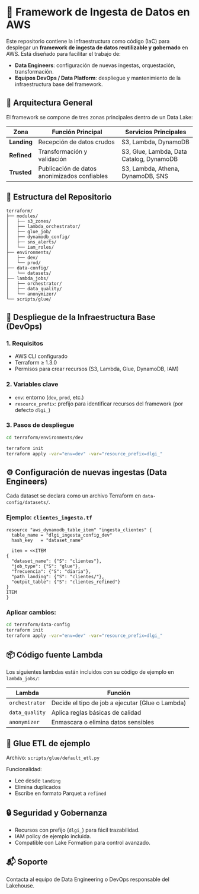 
# 🧩 Framework de Ingesta de Datos en AWS

Este repositorio contiene la infraestructura como código (IaC) para desplegar un **framework de ingesta de datos reutilizable y gobernado** en AWS. Está diseñado para facilitar el trabajo de:

- **Data Engineers**: configuración de nuevas ingestas, orquestación, transformación.
- **Equipos DevOps / Data Platform**: despliegue y mantenimiento de la infraestructura base del framework.

## 🧱 Arquitectura General

El framework se compone de tres zonas principales dentro de un Data Lake:

| Zona           | Función Principal                         | Servicios Principales                      |
|----------------|--------------------------------------------|--------------------------------------------|
| **Landing**    | Recepción de datos crudos                  | S3, Lambda, DynamoDB                       |
| **Refined**    | Transformación y validación                | S3, Glue, Lambda, Data Catalog, DynamoDB   |
| **Trusted**    | Publicación de datos anonimizados confiables | S3, Lambda, Athena, DynamoDB, SNS          |

## 📁 Estructura del Repositorio

```
terraform/
├── modules/
│   ├── s3_zones/
│   ├── lambda_orchestrator/
│   ├── glue_job/
│   ├── dynamodb_config/
│   ├── sns_alerts/
│   └── iam_roles/
├── environments/
│   ├── dev/
│   └── prod/
├── data-config/
│   └── datasets/
├── lambda_jobs/
│   ├── orchestrator/
│   ├── data_quality/
│   └── anonymizer/
└── scripts/glue/
```

## 🚀 Despliegue de la Infraestructura Base (DevOps)

### 1. Requisitos

- AWS CLI configurado
- Terraform ≥ 1.3.0
- Permisos para crear recursos (S3, Lambda, Glue, DynamoDB, IAM)

### 2. Variables clave

- `env`: entorno (`dev`, `prod`, etc.)
- `resource_prefix`: prefijo para identificar recursos del framework (por defecto `dlgi_`)

### 3. Pasos de despliegue

```bash
cd terraform/environments/dev

terraform init
terraform apply -var="env=dev" -var="resource_prefix=dlgi_"
```

## ⚙️ Configuración de nuevas ingestas (Data Engineers)

Cada dataset se declara como un archivo Terraform en `data-config/datasets/`.

### Ejemplo: `clientes_ingesta.tf`

```hcl
resource "aws_dynamodb_table_item" "ingesta_clientes" {
  table_name = "dlgi_ingesta_config_dev"
  hash_key   = "dataset_name"

  item = <<ITEM
{
  "dataset_name": {"S": "clientes"},
  "job_type": {"S": "glue"},
  "frecuencia": {"S": "diaria"},
  "path_landing": {"S": "clientes/"},
  "output_table": {"S": "clientes_refined"}
}
ITEM
}
```

### Aplicar cambios:

```bash
cd terraform/data-config
terraform init
terraform apply -var="env=dev" -var="resource_prefix=dlgi_"
```

## 📦 Código fuente Lambda

Los siguientes lambdas están incluidos con su código de ejemplo en `lambda_jobs/`:

| Lambda             | Función                                     |
|--------------------|---------------------------------------------|
| `orchestrator`     | Decide el tipo de job a ejecutar (Glue o Lambda) |
| `data_quality`     | Aplica reglas básicas de calidad            |
| `anonymizer`       | Enmascara o elimina datos sensibles         |

## 🧪 Glue ETL de ejemplo

Archivo: `scripts/glue/default_etl.py`

Funcionalidad:

- Lee desde `landing`
- Elimina duplicados
- Escribe en formato Parquet a `refined`

## 🔒 Seguridad y Gobernanza

- Recursos con prefijo (`dlgi_`) para fácil trazabilidad.
- IAM policy de ejemplo incluida.
- Compatible con Lake Formation para control avanzado.

## 📬 Soporte

Contacta al equipo de Data Engineering o DevOps responsable del Lakehouse.
